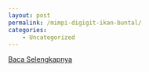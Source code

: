 ```yaml
---
layout: post
permalink: /mimpi-digigit-ikan-buntal/
categories:
    - Uncategorized
---
```


[Baca Selengkapnya](/01)